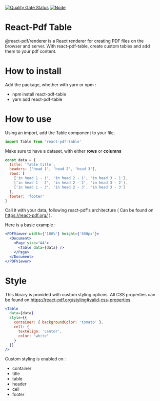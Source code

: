 [![Quality Gate Status](https://sonarcloud.io/api/project_badges/measure?project=Airthium_react-pdf-table&metric=alert_status&token=e529d930e12d2204a38abc165e9416d90bbdf058)](https://sonarcloud.io/summary/new_code?id=Airthium_react-pdf-table)
[![Node](https://github.com/Airthium/react-pdf-table/actions/workflows/check.yml/badge.svg)](https://github.com/Airthium/react-pdf-table/actions/workflows/check.yml)

# React-Pdf Table

@react-pdf/renderer is a React renderer for creating PDF files on the browser and server.
With react-pdf-table, create custom tables and add them to your pdf content.

# How to install

Add the package, whether with yarn or npm :

- npm install react-pdf-table
- yarn add react-pdf-table

# How to use

Using an import, add the Table component to your file.

```jsx
import Table from 'react-pdf-table'
```

Make sure to have a dataset, with either **rows** or **columns**

```jsx
const data = {
  title: 'Table title',
  headers: ['head 1', 'head 2', 'head 3'],
  rows: [
    ['in head 1 - 1', 'in head 2 - 1', 'in head 3 - 1'],
    ['in head 1 - 2', 'in head 2 - 2', 'in head 3 - 2'],
    ['in head 1 - 3', 'in head 2 - 3', 'in head 3 - 3']
  ],
  footer: 'footer'
}
```

Call it with your data, following react-pdf's architecture ( Can be found on https://react-pdf.org/ ).

Here is a basic example :

```jsx
<PDFViewer width={'100%'} height={'800px'}>
  <Document>
    <Page size="A4">
      <Table data={data} />
    </Page>
  </Document>
</PDFViewer>
```

# Style

This library is provided with custom styling options.
All CSS properties can be found on https://react-pdf.org/styling#valid-css-properties.

```jsx
<Table
  data={data}
  style={{
    container: { backgroundColor: 'tomato' },
    cell: {
      textAlign: 'center',
      color: 'white'
    }
  }}
/>
```

Custom styling is enabled on :

- container
- title
- table
- header
- cell
- footer
